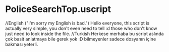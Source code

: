 # PoliceSearchTop.uscript
//English ("I'm sorry my English is bad.") Hello everyone, this script is actually very simple, you don't even need to tell :d those who don't know just need to look inside the file. //Turkish Herkese merhaba bu script aslında çok basit anlatmaya bile gerek yok :D bilmeyenler sadece dosyanın içine bakması yeterli.
